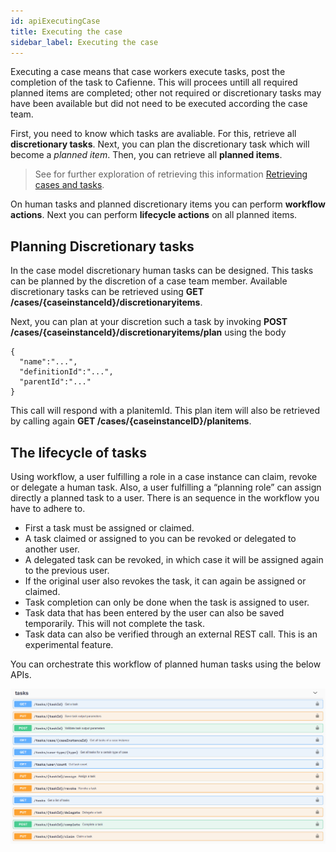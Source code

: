 ```yaml
---
id: apiExecutingCase
title: Executing the case
sidebar_label: Executing the case
---
```


Executing a case means that case workers execute tasks, post the completion of the task to Cafienne. This will procees untill all required planned items are completed; other not required or discretionary tasks may have been available but did not need to be executed according the case team. 

First, you need to know which tasks are avaliable. For this,  retrieve all **discretionary tasks**. Next, you can plan the discretionary task which will become a *planned item*. Then, you can retrieve all **planned items**.

> See for further exploration of retrieving this information [Retrieving cases and tasks](apiRetrieving.md).

On human tasks and planned discretionary items you can perform **workflow actions**. Next you can perform **lifecycle actions** on all planned items. 

## Planning Discretionary tasks

In the case model discretionary human tasks can be designed. This tasks can be planned by the discretion of a case team member. Available discretionary tasks can be retrieved using **GET /cases/{caseinstanceId}/discretionaryitems**. 

Next, you can plan at your discretion such a task by invoking **POST /cases/{caseinstanceId}/discretionaryitems/plan** using the body
```ssh
{ 
  "name":"...", 
  "definitionId":"...", 
  "parentId":"..." 
}
```
This call will respond with a planitemId. This plan item will also be retrieved by calling again **GET /cases/{caseinstanceID}/planitems**. 

## The lifecycle of tasks

Using workflow, a user fulfilling a role in a case instance can claim, revoke or delegate a human task. Also, a user fulfilling a “planning role” can assign directly a planned task to a user. There is an sequence in the workflow you have to adhere to.
- First a task must be assigned or claimed. 
- A task claimed or assigned to you can be revoked or delegated to another user.
- A delegated task can be revoked, in which case it will be assigned again to the previous user.
- If the original user also revokes the task, it can again be assigned or claimed.
- Task completion can only be done when the task is assigned to user.
- Task data that has been entered by the user can also be saved temporarily. This will not complete the task.
- Task data can also be verified through an external REST call. This is an experimental feature.

You can orchestrate this workflow of planned human tasks using the below APIs.

![Image](assets/api/taskAPI.png)
